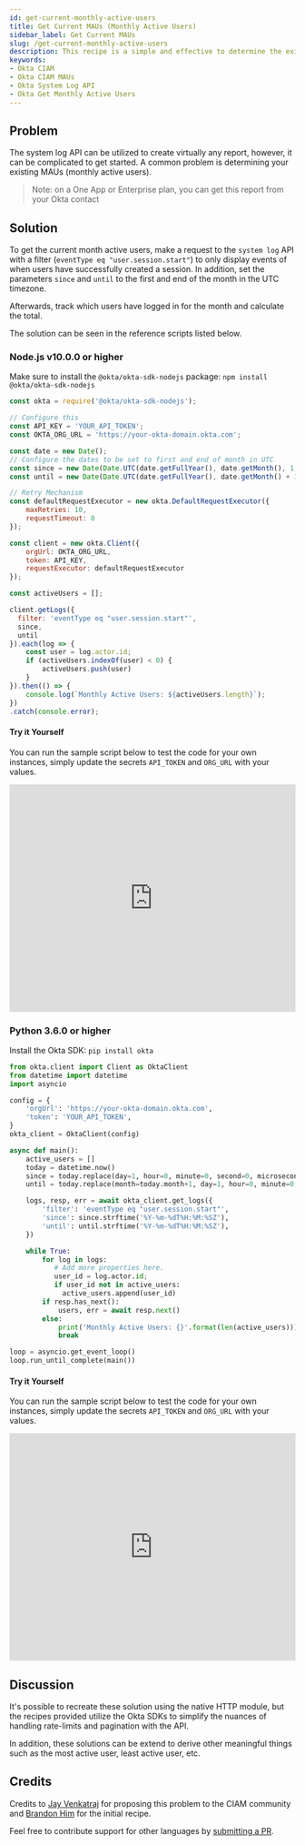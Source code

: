 ```yaml
---
id: get-current-monthly-active-users
title: Get Current MAUs (Monthly Active Users)
sidebar_label: Get Current MAUs
slug: /get-current-monthly-active-users
description: This recipe is a simple and effective to determine the existing MAU (monthly active user) consumption for the month.
keywords:
- Okta CIAM
- Okta CIAM MAUs
- Okta System Log API
- Okta Get Monthly Active Users
---
```


## Problem
The system log API can be utilized to create virtually any report, however, it can be complicated to get started. A common problem is determining your existing MAUs (monthly active users).

> Note: on a One App or Enterprise plan, you can get this report from your Okta contact

## Solution
To get the current month active users, make a request to the `system log` API with a filter (`eventType eq "user.session.start"`) to only display events of when users have successfully created a session. In addition, set the parameters `since` and `until` to the first and end of the month in the UTC timezone.

Afterwards, track which users have logged in for the month and calculate the total.

The solution can be seen in the reference scripts listed below.

### Node.js v10.0.0 or higher
Make sure to install the `@okta/okta-sdk-nodejs` package: `npm install @okta/okta-sdk-nodejs`

```javascript
const okta = require('@okta/okta-sdk-nodejs');

// Configure this
const API_KEY = 'YOUR_API_TOKEN';
const OKTA_ORG_URL = 'https://your-okta-domain.okta.com';

const date = new Date();
// Configure the dates to be set to first and end of month in UTC
const since = new Date(Date.UTC(date.getFullYear(), date.getMonth(), 1, 0, 0, 0, 0)).toISOString();
const until = new Date(Date.UTC(date.getFullYear(), date.getMonth() + 1, 0, 0, 0, 0, 0)).toISOString();

// Retry Mechanism
const defaultRequestExecutor = new okta.DefaultRequestExecutor({
    maxRetries: 10,
    requestTimeout: 0
});

const client = new okta.Client({
    orgUrl: OKTA_ORG_URL,
    token: API_KEY,
    requestExecutor: defaultRequestExecutor
});

const activeUsers = [];

client.getLogs({
  filter: 'eventType eq "user.session.start"',
  since,
  until
}).each(log => {
    const user = log.actor.id;
    if (activeUsers.indexOf(user) < 0) {
        activeUsers.push(user)
    }
}).then(() => {
    console.log(`Monthly Active Users: ${activeUsers.length}`);
})
.catch(console.error);
```

#### Try it Yourself
You can run the sample script below to test the code for your own instances, simply update the secrets `API_TOKEN` and `ORG_URL` with your values.

<iframe height="400px" width="100%" src="https://replit.com/@brh55/get-mau-nodejs?lite=true" scrolling="no" frameborder="no" allowtransparency="true" allowfullscreen="true" sandbox="allow-forms allow-pointer-lock allow-popups allow-same-origin allow-scripts allow-modals"></iframe>


### Python 3.6.0 or higher
Install the Okta SDK: `pip install okta`

```python
from okta.client import Client as OktaClient
from datetime import datetime
import asyncio

config = {
    'orgUrl': 'https://your-okta-domain.okta.com',
    'token': 'YOUR_API_TOKEN',
}
okta_client = OktaClient(config)

async def main():
    active_users = []
    today = datetime.now()
    since = today.replace(day=1, hour=0, minute=0, second=0, microsecond=0)
    until = today.replace(month=today.month+1, day=1, hour=0, minute=0, second=0, microsecond=0)

    logs, resp, err = await okta_client.get_logs({
        'filter': 'eventType eq "user.session.start"',
        'since': since.strftime('%Y-%m-%dT%H:%M:%SZ'),
        'until': until.strftime('%Y-%m-%dT%H:%M:%SZ'),
    })

    while True:
        for log in logs:
           # Add more properties here.
           user_id = log.actor.id;
           if user_id not in active_users:
             active_users.append(user_id)
        if resp.has_next():
            users, err = await resp.next()
        else:
            print('Monthly Active Users: {}'.format(len(active_users)))
            break

loop = asyncio.get_event_loop()
loop.run_until_complete(main())
```

#### Try it Yourself
You can run the sample script below to test the code for your own instances, simply update the secrets `API_TOKEN` and `ORG_URL` with your values.

<iframe height="400px" width="100%" src="https://replit.com/@brh55/OKTA-MAU-SAMPLE?lite=true" scrolling="no" frameborder="no" allowtransparency="true" allowfullscreen="true" sandbox="allow-forms allow-pointer-lock allow-popups allow-same-origin allow-scripts allow-modals"></iframe>

## Discussion
It's possible to recreate these solution using the native HTTP module, but the recipes provided utilize the Okta SDKs to simplify the nuances of handling rate-limits and pagination with the API.

In addition, these solutions can be extend to derive other meaningful things such as the most active user, least active user, etc.

## Credits
Credits to [Jay Venkatraj](https://www.linkedin.com/in/jayanthv/) for proposing this problem to the CIAM community and [Brandon Him](https://github.com/brh55) for the initial recipe.

Feel free to contribute support for other languages by [submitting a PR](https://github.com/OktaCIAM/cookbook/pulls).